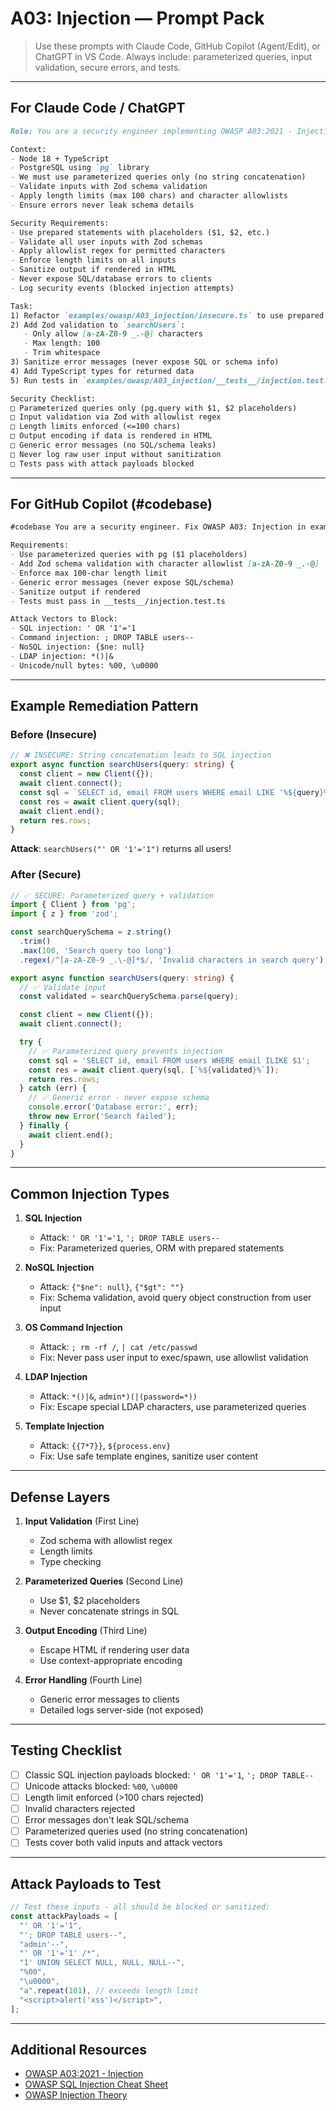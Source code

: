 # A03: Injection — Prompt Pack

> Use these prompts with Claude Code, GitHub Copilot (Agent/Edit), or ChatGPT in VS Code.
> Always include: parameterized queries, input validation, secure errors, and tests.

---

## For Claude Code / ChatGPT

```markdown
Role: You are a security engineer implementing OWASP A03:2021 - Injection.

Context:
- Node 18 + TypeScript
- PostgreSQL using `pg` library
- We must use parameterized queries only (no string concatenation)
- Validate inputs with Zod schema validation
- Apply length limits (max 100 chars) and character allowlists
- Ensure errors never leak schema details

Security Requirements:
- Use prepared statements with placeholders ($1, $2, etc.)
- Validate all user inputs with Zod schemas
- Apply allowlist regex for permitted characters
- Enforce length limits on all inputs
- Sanitize output if rendered in HTML
- Never expose SQL/database errors to clients
- Log security events (blocked injection attempts)

Task:
1) Refactor `examples/owasp/A03_injection/insecure.ts` to use prepared statements with $1 placeholders
2) Add Zod validation to `searchUsers`:
   - Only allow [a-zA-Z0-9 _.-@] characters
   - Max length: 100
   - Trim whitespace
3) Sanitize error messages (never expose SQL or schema info)
4) Add TypeScript types for returned data
5) Run tests in `examples/owasp/A03_injection/__tests__/injection.test.ts` and ensure they pass

Security Checklist:
□ Parameterized queries only (pg.query with $1, $2 placeholders)
□ Input validation via Zod with allowlist regex
□ Length limits enforced (<=100 chars)
□ Output encoding if data is rendered in HTML
□ Generic error messages (no SQL/schema leaks)
□ Never log raw user input without sanitization
□ Tests pass with attack payloads blocked
```

---

## For GitHub Copilot (#codebase)

```markdown
#codebase You are a security engineer. Fix OWASP A03: Injection in examples/owasp/A03_injection/insecure.ts.

Requirements:
- Use parameterized queries with pg ($1 placeholders)
- Add Zod schema validation with character allowlist [a-zA-Z0-9 _.-@]
- Enforce max 100-char length limit
- Generic error messages (never expose SQL/schema)
- Sanitize output if rendered
- Tests must pass in __tests__/injection.test.ts

Attack Vectors to Block:
- SQL injection: ' OR '1'='1
- Command injection: ; DROP TABLE users--
- NoSQL injection: {$ne: null}
- LDAP injection: *()|&
- Unicode/null bytes: %00, \u0000
```

---

## Example Remediation Pattern

### Before (Insecure)
```typescript
// ❌ INSECURE: String concatenation leads to SQL injection
export async function searchUsers(query: string) {
  const client = new Client({});
  await client.connect();
  const sql = `SELECT id, email FROM users WHERE email LIKE '%${query}%'`;
  const res = await client.query(sql);
  await client.end();
  return res.rows;
}
```

**Attack**: `searchUsers("' OR '1'='1")` returns all users!

### After (Secure)
```typescript
// ✅ SECURE: Parameterized query + validation
import { Client } from 'pg';
import { z } from 'zod';

const searchQuerySchema = z.string()
  .trim()
  .max(100, 'Search query too long')
  .regex(/^[a-zA-Z0-9 _.\-@]*$/, 'Invalid characters in search query');

export async function searchUsers(query: string) {
  // ✅ Validate input
  const validated = searchQuerySchema.parse(query);

  const client = new Client({});
  await client.connect();

  try {
    // ✅ Parameterized query prevents injection
    const sql = 'SELECT id, email FROM users WHERE email ILIKE $1';
    const res = await client.query(sql, [`%${validated}%`]);
    return res.rows;
  } catch (err) {
    // ✅ Generic error - never expose schema
    console.error('Database error:', err);
    throw new Error('Search failed');
  } finally {
    await client.end();
  }
}
```

---

## Common Injection Types

1. **SQL Injection**
   - Attack: `' OR '1'='1`, `'; DROP TABLE users--`
   - Fix: Parameterized queries, ORM with prepared statements

2. **NoSQL Injection**
   - Attack: `{"$ne": null}`, `{"$gt": ""}`
   - Fix: Schema validation, avoid query object construction from user input

3. **OS Command Injection**
   - Attack: `; rm -rf /`, `| cat /etc/passwd`
   - Fix: Never pass user input to exec/spawn, use allowlist validation

4. **LDAP Injection**
   - Attack: `*()|&`, `admin*)(|(password=*))`
   - Fix: Escape special LDAP characters, use parameterized queries

5. **Template Injection**
   - Attack: `{{7*7}}`, `${process.env}`
   - Fix: Use safe template engines, sanitize user content

---

## Defense Layers

1. **Input Validation** (First Line)
   - Zod schema with allowlist regex
   - Length limits
   - Type checking

2. **Parameterized Queries** (Second Line)
   - Use $1, $2 placeholders
   - Never concatenate strings in SQL

3. **Output Encoding** (Third Line)
   - Escape HTML if rendering user data
   - Use context-appropriate encoding

4. **Error Handling** (Fourth Line)
   - Generic error messages to clients
   - Detailed logs server-side (not exposed)

---

## Testing Checklist

- [ ] Classic SQL injection payloads blocked: `' OR '1'='1`, `'; DROP TABLE--`
- [ ] Unicode attacks blocked: `%00`, `\u0000`
- [ ] Length limit enforced (>100 chars rejected)
- [ ] Invalid characters rejected
- [ ] Error messages don't leak SQL/schema
- [ ] Parameterized queries used (no string concatenation)
- [ ] Tests cover both valid inputs and attack vectors

---

## Attack Payloads to Test

```typescript
// Test these inputs - all should be blocked or sanitized:
const attackPayloads = [
  "' OR '1'='1",
  "'; DROP TABLE users--",
  "admin'--",
  "' OR '1'='1' /*",
  "1' UNION SELECT NULL, NULL, NULL--",
  "%00",
  "\u0000",
  "a".repeat(101), // exceeds length limit
  "<script>alert('xss')</script>",
];
```

---

## Additional Resources

- [OWASP A03:2021 - Injection](https://owasp.org/Top10/A03_2021-Injection/)
- [OWASP SQL Injection Cheat Sheet](https://cheatsheetseries.owasp.org/cheatsheets/SQL_Injection_Prevention_Cheat_Sheet.html)
- [OWASP Injection Theory](https://owasp.org/www-community/Injection_Theory)
